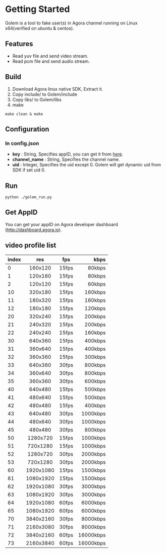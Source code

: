 # Getting Started
Golem is a tool to fake user(s) in Agora channel running on Linux x64(verified on ubuntu & centos).
## Features
* Read yuv file and send video stream.
* Read pcm file and send audio stream.
## Build
1. Download Agora linux native SDK, Extract it.
2. Copy include/ to Golem/include
3. Copy libs/ to Golem/libs
4. make
```
make clean & make
```
## Configuration
### In config.json
* **key** : String, Specifies appID, you can get it from [here](http://agora.io).
* **channel_name** : String, Specifies the channel name.
* **uid** : Integer, Specifies the uid except 0. Golem will get dynamic uid from SDK if set uid 0.
## Run
```
python ./golem_run.py
```
## Get AppID
You can get your appID on Agora developer dashboard (http://dashboard.agora.io).
## video profile list
| index     |  res       | fps   |  kbps  |
| --------- | :-------:  | :-----: | ------: |
| 0         | 160x120    |15fps  | 80kbps |
| 1		    | 120x160    |15fps  | 80kbps |
| 2		    | 120x120    |15fps  | 60kbps |
| 10		| 320x180    |15fps  | 160kbps |
| 11		| 180x320    |15fps  | 160kbps |
| 12		| 180x180    |15fps  | 120kbps |
| 20		| 320x240    |15fps  | 200kbps |
| 21		| 240x320    |15fps  | 200kbps |
| 22		| 240x240    |15fps  | 160kbps |
| 30		| 640x360    |15fps  | 400kbps |
| 31		| 360x640    |15fps  | 400kbps |
| 32		| 360x360    |15fps  | 300kbps |
| 33		| 640x360    |30fps  | 800kbps |
| 34		| 360x640    |30fps  | 800kbps |
| 35		| 360x360    |30fps  | 600kbps |
| 40		| 640x480    |15fps  | 500kbps |
| 41		| 480x640    |15fps  | 500kbps |
| 42		| 480x480    |15fps  | 400kbps |
| 43		| 640x480    |30fps  | 1000kbps |
| 44		| 480x640    |30fps  | 1000kbps |
| 45		| 480x480    |30fps  | 800kbps |
| 50		| 1280x720   |15fps  | 1000kbps |
| 51		| 720x1280   |15fps  | 1000kbps |
| 52		| 1280x720   |30fps  | 2000kbps |
| 53		| 720x1280   |30fps  | 2000kbps |
| 60		| 1920x1080  |15fps  | 1500kbps |
| 61		| 1080x1920  |15fps  | 1500kbps |
| 62		| 1920x1080  |30fps  | 3000kbps |
| 63		| 1080x1920  |30fps  | 3000kbps |
| 64		| 1920x1080  |60fps  | 6000kbps |
| 65		| 1080x1920  |60fps  | 6000kbps |
| 70		| 3840x2160  |30fps  | 8000kbps |
| 71		| 2160x3080  |30fps  | 8000kbps |
| 72		| 3840x2160  |60fps  | 16000kbps |
| 73		| 2160x3840  |60fps  | 16000kbps |
